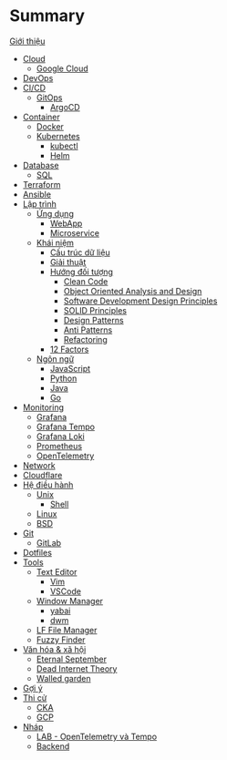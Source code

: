 # Summary

[Giới thiệu](intro.md)

- [Cloud](cloud/index.md)
  - [Google Cloud](cloud/gcp.md)
- [DevOps](devops/index.md)
- [CI/CD](cicd/index.md)
  - [GitOps](cicd/gitops.md)
    - [ArgoCD](cicd/argocd.md)
- [Container](container/index.md)
  - [Docker](container/docker.md)
  - [Kubernetes](container/k8s.md)
    - [kubectl](container/kubectl.md)
    - [Helm](container/helm.md)
- [Database]()
  - [SQL](database/sql.md)
- [Terraform](terraform/index.md)
- [Ansible](ansible/index.md)
- [Lập trình]()
  - [Ứng dụng]()
    - [WebApp]()
    - [Microservice]()
  - [Khái niệm]()
    - [Cấu trúc dữ liệu](program/data-structure.md)
    - [Giải thuật](program/algorithm.md)
    - [Hướng đối tượng](program/oop.md)
      - [Clean Code]()
      - [Object Oriented Analysis and Design]()
      - [Software Development Design Principles]()
      - [SOLID Principles](program/solid.md)
      - [Design Patterns](program/design-patterns.md)
      - [Anti Patterns]()
      - [Refactoring]()
    - [12 Factors](program/12factors.md)
  - [Ngôn ngữ]()
    - [JavaScript](program/javascript.md)
    - [Python](program/python.md)
    - [Java](program/java.md)
    - [Go](program/go.md)
- [Monitoring](monitor/index.md)
  - [Grafana](monitor/grafana.md)
  - [Grafana Tempo](monitor/tempo.md)
  - [Grafana Loki](monitor/loki.md)
  - [Prometheus](monitor/prometheus.md)
  - [OpenTelemetry](monitor/otel.md)
- [Network](network/index.md)
- [Cloudflare](cloudflare/index.md)
- [Hệ điều hành]()
  - [Unix](os/unix.md)
    - [Shell](tools/shell.md)
  - [Linux](os/linux.md)
  - [BSD]()
- [Git](git/index.md)
  - [GitLab](git/gitlab.md)
- [Dotfiles](dotfiles/index.md)
- [Tools]()
  - [Text Editor](tools/index.md)
    - [Vim](tools/vim.md)
    - [VSCode](tools/vscode.md)
  - [Window Manager](tools/wm.md)
    - [yabai](tools/yabai.md)
    - [dwm](tools/dwm.md)
  - [LF File Manager](tools/lf.md)
  - [Fuzzy Finder](tools/fzf.md)
- [Văn hóa & xã hội](social/index.md)
  - [Eternal September](social/eternal-september.md)
  - [Dead Internet Theory](social/dead-internet.md)
  - [Walled garden](social/wallgarden.md)
- [Gợi ý](rcm/index.md)
- [Thi cử](cert/index.md)
  - [CKA](cert/cka.md)
  - [GCP](cert/gcp.md)
- [Nháp]()
  - [LAB - OpenTelemetry và Tempo](drafts/lab-otel.md)
  - [Backend](drafts/backend.md)
